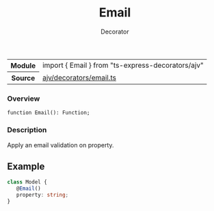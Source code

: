 <header class="symbol-info-header">    <h1 id="email">Email</h1>    <label class="symbol-info-type-label decorator">Decorator</label>      </header>
<section class="symbol-info">      <table class="is-full-width">        <tbody>        <tr>          <th>Module</th>          <td>            <div class="lang-typescript">                <span class="token keyword">import</span> { Email }                 <span class="token keyword">from</span>                 <span class="token string">"ts-express-decorators/ajv"</span>                            </div>          </td>        </tr>        <tr>          <th>Source</th>          <td>            <a href="https://romakita.github.io/ts-express-decorators/#//blob/v2.14.0/src/ajv/decorators/email.ts#L0-L0">                ajv/decorators/email.ts            </a>        </td>        </tr>                </tbody>      </table>    </section>

### Overview

<pre><code class="typescript-lang">function <span class="token function">Email</span><span class="token punctuation">(</span><span class="token punctuation">)</span><span class="token punctuation">:</span> Function<span class="token punctuation">;</span></code></pre>

### Description

Apply an email validation on property.

## Example

```typescript
class Model {
   @Email()
   property: string;
}
```
